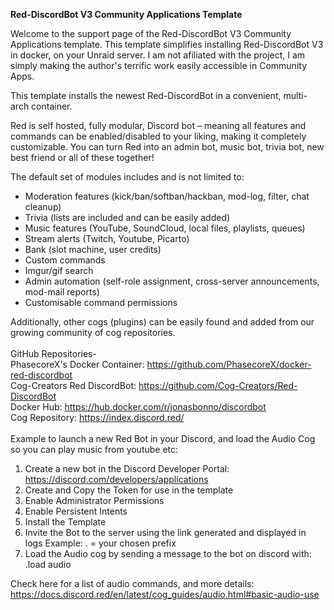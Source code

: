 **Red-DiscordBot V3 Community Applications Template**

Welcome to the support page of the Red-DiscordBot V3 Community Applications template.  This template simplifies installing Red-DiscordBot V3 in docker, on your Unraid server.  I am not afiliated with the project, I am simply making the author's terrific work easily accessible in Community Apps.

This template installs the newest Red-DiscordBot in a convenient, multi-arch container. 

Red is self hosted, fully modular, Discord bot – meaning all features and commands can be enabled/disabled to your liking, making it completely customizable. You can turn Red into an admin bot, music bot, trivia bot, new best friend or all of these together!

The default set of modules includes and is not limited to:

- Moderation features (kick/ban/softban/hackban, mod-log, filter, chat cleanup)
- Trivia (lists are included and can be easily added)
- Music features (YouTube, SoundCloud, local files, playlists, queues)
- Stream alerts (Twitch, Youtube, Picarto)
- Bank (slot machine, user credits)
- Custom commands
- Imgur/gif search
- Admin automation (self-role assignment, cross-server announcements, mod-mail reports)
- Customisable command permissions

Additionally, other cogs (plugins) can be easily found and added from our growing community of cog repositories.
<br>
<br>
GitHub Repositories-
<br>
PhasecoreX's Docker Container: https://github.com/PhasecoreX/docker-red-discordbot
<br>
Cog-Creators Red DiscordBot: https://github.com/Cog-Creators/Red-DiscordBot
<br>
Docker Hub: https://hub.docker.com/r/jonasbonno/discordbot
<br>
Cog Repository: https://index.discord.red/
<br>
<br>
Example to launch a new Red Bot in your Discord, and load the Audio Cog so you can play music from youtube etc:
1. Create a new bot in the Discord Developer Portal: https://discord.com/developers/applications
2. Create and Copy the Token for use in the template
3. Enable Administrator Permissions
4. Enable Persistent Intents
5. Install the Template
6. Invite the Bot to the server using the link generated and displayed in logs
Example: . = your chosen prefix
7. Load the Audio cog by sending a message to the bot on discord with: .load audio

Check here for a list of audio commands, and more details:
<br>
https://docs.discord.red/en/latest/cog_guides/audio.html#basic-audio-use
